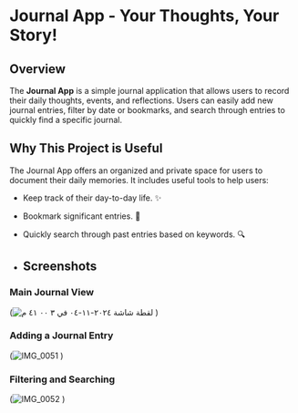 # Journal App - Your Thoughts, Your Story!

## Overview

The **Journal App** is a simple journal application that allows users to record their daily thoughts, events, and reflections. Users can easily add new journal entries, filter by date or bookmarks, and search through entries to quickly find a specific journal.

## Why This Project is Useful

The Journal App offers an organized and private space for users to document their daily memories. It includes useful tools to help users:
- Keep track of their day-to-day life. ✨
- Bookmark significant entries. 📎
- Quickly search through past entries based on keywords. 🔍

- ## Screenshots

### Main Journal View
(![‏لقطة شاشة ٢٠٢٤-١١-٠٤ في ٣ ٠٠ ٤١ م](https://github.com/user-attachments/assets/6276d038-35de-4449-93a0-446c948e2c02)
)

### Adding a Journal Entry
(![IMG_0051](https://github.com/user-attachments/assets/0b508d46-ce69-4d14-96df-2f9453ed8a18)
)

### Filtering and Searching
(![IMG_0052](https://github.com/user-attachments/assets/0f4a9bdd-317b-48c5-b604-7ae0245570d3)
)
